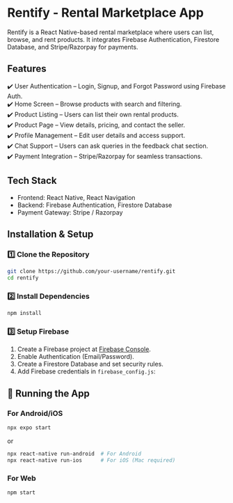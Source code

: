 # Rentify - Rental Marketplace App  
Rentify is a React Native-based rental marketplace where users can list, browse, and rent products. It integrates Firebase Authentication, Firestore Database, and Stripe/Razorpay for payments.  
## Features  
✔️ User Authentication – Login, Signup, and Forgot Password using Firebase Auth.  
✔️ Home Screen – Browse products with search and filtering.  
✔️ Product Listing – Users can list their own rental products.  
✔️ Product Page – View details, pricing, and contact the seller.  
✔️ Profile Management – Edit user details and access support.  
✔️ Chat Support – Users can ask queries in the feedback chat section.  
✔️ Payment Integration – Stripe/Razorpay for seamless transactions.  

## Tech Stack 
- Frontend: React Native, React Navigation  
- Backend: Firebase Authentication, Firestore Database  
- Payment Gateway: Stripe / Razorpay   


##  Installation & Setup 

### **1️⃣ Clone the Repository**  
```sh
git clone https://github.com/your-username/rentify.git
cd rentify
```

### **2️⃣ Install Dependencies**  
```sh
npm install
```

### 3️⃣ Setup Firebase 
1. Create a Firebase project at [Firebase Console](https://console.firebase.google.com/).  
2. Enable Authentication (Email/Password).  
3. Create a Firestore Database and set security rules.  
4. Add Firebase credentials in `firebase_config.js`:  

## 📲 Running the App  
### For Android/iOS 
```sh
npx expo start
```
or  
```sh
npx react-native run-android  # For Android
npx react-native run-ios      # For iOS (Mac required)
```

### For Web  
```sh
npm start
```
